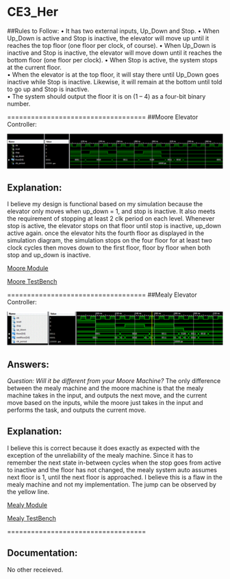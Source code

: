 CE3_Her
=======
##Rules to Follow:
•	It has two external inputs, Up_Down and Stop.
•	When Up_Down is active and Stop is inactive, the elevator will move up until it reaches the top floor (one floor per clock, of course).
•	When Up_Down is inactive and Stop is inactive, the elevator will move down until it reaches the bottom floor (one floor per clock).
•	When Stop is active, the system stops at the current floor.  
•	When the elevator is at the top floor, it will stay there until Up_Down goes inactive while Stop is inactive.  Likewise, it will remain at the bottom until told to go up and Stop is inactive.  
•	The system should output the floor it is on (1 – 4) as a four-bit binary number.

===================================
##Moore Elevator Controller:


![alt text](https://github.com/vipersfly23/CE3_Her/blob/master/Moore_Simulation.GIF?raw=true "simulation result")

##  Explanation:
  I believe my design is functional based on my simulation because the elevator only moves when up_down = 1, and stop is inactive. It also meets the requirement of  stopping at least 2 clk period on each level. Whenever stop is active, the elevator stops on that floor until stop is inactive, up_down active again. once the elevator hits the fourth floor as displayed in the simulation diagram, the simulation stops on the four floor for at least two clock cycles then moves down to the first floor, floor by floor when both stop and up_down is inactive.
  
  [Moore Module](https://github.com/vipersfly23/CE3_Her/blob/master/MooreElevatorController_Shell.vhd)
  
  [Moore TestBench](https://github.com/vipersfly23/CE3_Her/blob/master/MooreElevatorTB.vhd)

  
  


===================================
##Mealy Elevator Controller:

![alt text](https://github.com/vipersfly23/CE3_Her/blob/master/Mealy_Simulation.GIF?raw=true "Simulation Result")

## Answers: 
*Question: Will it be different from your Moore Machine?*
The only difference between the mealy machine and the moore machine is that the mealy machine takes in the input, and outputs the next move, and the current move based on the inputs, while the moore just takes in the input and performs the task, and outputs the current move.

##  Explanation:

  I believe this is correct because it does exactly as expected with the exception of the unreliability of the mealy machine. Since it has to remember the next state in-between cycles when the stop goes from active to inactive and the floor has not changed, the mealy system auto assumes next floor is 1, until the next floor is approached. I believe this is a flaw in the mealy machine and not my implementation. The jump can be observed by the yellow line.
  
  [Mealy Module](https://github.com/vipersfly23/CE3_Her/blob/master/MealyElevatorController_Shell.vhd)
  
  [Mealy TestBench](https://github.com/vipersfly23/CE3_Her/blob/master/Mealy_testbench_Her.vhd)



===================================
## Documentation: 

No other receieved.




